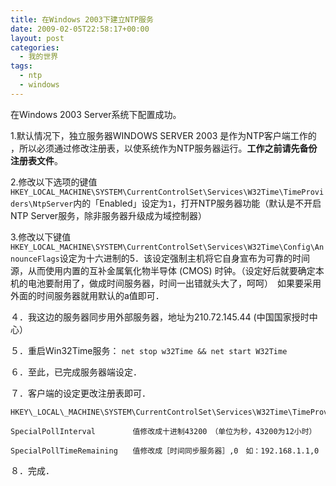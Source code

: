 ```yaml
---
title: 在Windows 2003下建立NTP服务
date: 2009-02-05T22:58:17+00:00
layout: post
categories:
  - 我的世界
tags:
  - ntp
  - windows
---
```


在Windows 2003 Server系统下配置成功。

1.默认情况下，独立服务器WINDOWS SERVER 2003 是作为NTP客户端工作的 ，所以必须通过修改注册表，以使系统作为NTP服务器运行。**工作之前请先备份注册表文件**。

2.修改以下选项的键值`HKEY_LOCAL_MACHINE\SYSTEM\CurrentControlSet\Services\W32Time\TimeProviders\NtpServer`内的「Enabled」设定为`1`，打开NTP服务器功能（默认是不开启NTP Server服务，除非服务器升级成为域控制器）

3.修改以下键值`HKEY_LOCAL_MACHINE\SYSTEM\CurrentControlSet\Services\W32Time\Config\AnnounceFlags`设定为十六进制的5．该设定强制主机将它自身宣布为可靠的时间源，从而使用内置的互补金属氧化物半导体 (CMOS) 时钟。（设定好后就要确定本机的电池要耐用了，做成时间服务器，时间一出错就头大了，呵呵）　如果要采用外面的时间服务器就用默认的a值即可．

４．我这边的服务器同步用外部服务器，地址为210.72.145.44 (中国国家授时中心）

５．重启Win32Time服务： `net stop w32Time && net start W32Time`

６．至此，已完成服务器端设定．
<!--more-->
７．客户端的设定更改注册表即可．
```
HKEY\_LOCAL\_MACHINE\SYSTEM\CurrentControlSet\Services\W32Time\TimeProviders\NtpClient

SpecialPollInterval　　　　　值修改成十进制43200　（单位为秒，43200为12小时）

SpecialPollTimeRemaining　　值修改成［时间同步服务器］,0　如：192.168.1.1,0
```
８．完成．